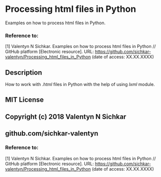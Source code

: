 # Processing html files in Python
Examples on how to process html files in Python.

### Reference to:
[1] Valentyn N Sichkar. Examples on how to process html files in Python // GitHub platform [Electronic resource]. URL: https://github.com/sichkar-valentyn/Processing_html_files_in_Python (date of access: XX.XX.XXXX)

## Description
How to work with _.html_ files in Python with the help of using _lxml_ module.

## MIT License
## Copyright (c) 2018 Valentyn N Sichkar
## github.com/sichkar-valentyn
### Reference to:
[1] Valentyn N Sichkar. Examples on how to process html files in Python // GitHub platform [Electronic resource]. URL: https://github.com/sichkar-valentyn/Processing_html_files_in_Python (date of access: XX.XX.XXXX)
